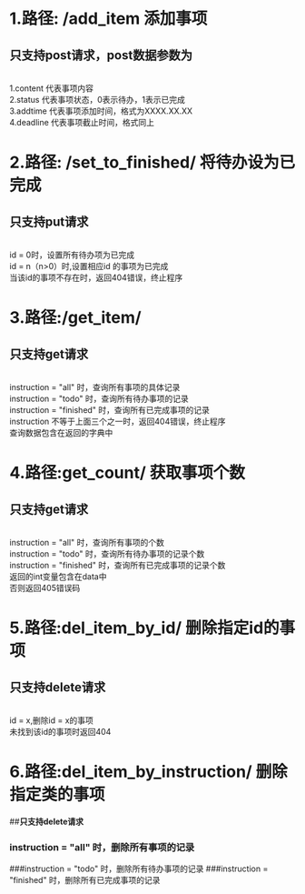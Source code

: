 
1.路径: /add_item 添加事项
==============
只支持post请求，post数据参数为
--------------
<br>
1.content 代表事项内容
<br>
2.status 代表事项状态，0表示待办，1表示已完成
<br>
3.addtime 代表事项添加时间，格式为XXXX.XX.XX
<br>
4.deadline 代表事项截止时间，格式同上
<br>

2.路径: /set_to_finished/<id> 将待办设为已完成
====
只支持put请求
----
<br>
id = 0时，设置所有待办项为已完成
<br>
id = n（n>0）时,设置相应id 的事项为已完成
<br>
当该id的事项不存在时，返回404错误，终止程序
<br>
  
3.路径:/get_item/<instruction>
====
只支持get请求
----
<br>
instruction = "all" 时，查询所有事项的具体记录
<br>
instruction = "todo" 时，查询所有待办事项的记录
  <br>
instruction = "finished" 时，查询所有已完成事项的记录
  <br>
instruction 不等于上面三个之一时，返回404错误，终止程序
  <br>
查询数据包含在返回的字典中
<br>

4.路径:get_count/<instruction> 获取事项个数
=====
只支持get请求
---
<br>
instruction = "all" 时，查询所有事项的个数
  <br>
instruction = "todo" 时，查询所有待办事项的记录个数
  <br>
instruction = "finished" 时，查询所有已完成事项的记录个数
  <br>
返回的int变量包含在data中
  <br>
否则返回405错误码
<br>
  
5.路径:del_item_by_id/<id> 删除指定id的事项
=====
只支持delete请求
-----
<br>
id = x,删除id = x的事项
<br>
未找到该id的事项时返回404
<br>

# 6.路径:del_item_by_instruction/<instruction> 删除指定类的事项
##**只支持delete请求**
<br>
### instruction = "all" 时，删除所有事项的记录
###instruction = "todo" 时，删除所有待办事项的记录
###instruction = "finished" 时，删除所有已完成事项的记录
<br>
